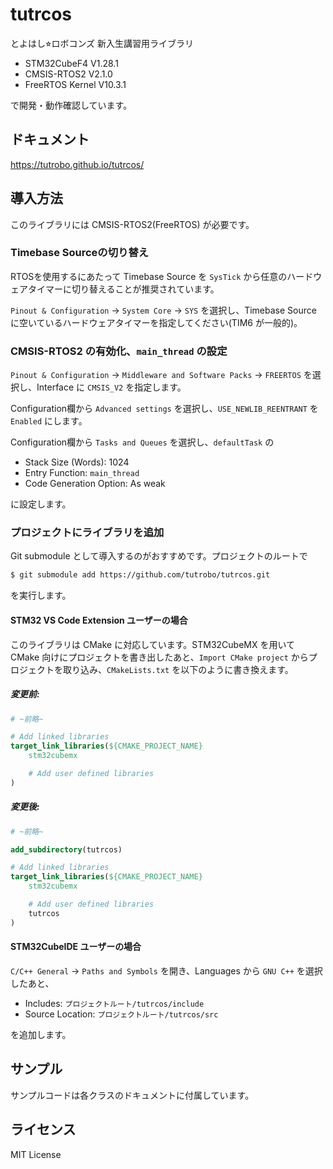 # tutrcos

とよはし⭐︎ロボコンズ 新入生講習用ライブラリ

- STM32CubeF4 V1.28.1
- CMSIS-RTOS2 V2.1.0
- FreeRTOS Kernel V10.3.1

で開発・動作確認しています。

## ドキュメント

https://tutrobo.github.io/tutrcos/

## 導入方法

このライブラリには CMSIS-RTOS2(FreeRTOS) が必要です。

### Timebase Sourceの切り替え

RTOSを使用するにあたって Timebase Source を `SysTick` から任意のハードウェアタイマーに切り替えることが推奨されています。

`Pinout & Configuration` -> `System Core` -> `SYS` を選択し、Timebase Source に空いているハードウェアタイマーを指定してください(TIM6 が一般的)。

### CMSIS-RTOS2 の有効化、`main_thread` の設定

`Pinout & Configuration` -> `Middleware and Software Packs` -> `FREERTOS` を選択し、Interface に `CMSIS_V2` を指定します。

Configuration欄から `Advanced settings` を選択し、`USE_NEWLIB_REENTRANT` を `Enabled` にします。

Configuration欄から `Tasks and Queues` を選択し、`defaultTask` の

- Stack Size (Words): 1024
- Entry Function: `main_thread`
- Code Generation Option: As weak

に設定します。

### プロジェクトにライブラリを追加

Git submodule として導入するのがおすすめです。プロジェクトのルートで

```sh
$ git submodule add https://github.com/tutrobo/tutrcos.git
```

を実行します。

#### STM32 VS Code Extension ユーザーの場合

このライブラリは CMake に対応しています。STM32CubeMX を用いて CMake 向けにプロジェクトを書き出したあと、`Import CMake project` からプロジェクトを取り込み、`CMakeLists.txt` を以下のように書き換えます。

##### 変更前:

```cmake
# ~前略~

# Add linked libraries
target_link_libraries(${CMAKE_PROJECT_NAME}
    stm32cubemx

    # Add user defined libraries
)
```

##### 変更後:

```cmake
# ~前略~

add_subdirectory(tutrcos)

# Add linked libraries
target_link_libraries(${CMAKE_PROJECT_NAME}
    stm32cubemx

    # Add user defined libraries
    tutrcos
)
```

#### STM32CubeIDE ユーザーの場合

`C/C++ General` -> `Paths and Symbols` を開き、Languages から `GNU C++` を選択したあと、

- Includes: `プロジェクトルート/tutrcos/include`
- Source Location: `プロジェクトルート/tutrcos/src`

を追加します。

## サンプル

サンプルコードは各クラスのドキュメントに付属しています。

## ライセンス

MIT License
